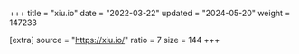 +++
title = "xiu.io"
date = "2022-03-22"
updated = "2024-05-20"
weight = 147233

[extra]
source = "https://xiu.io/"
ratio = 7
size = 144
+++
